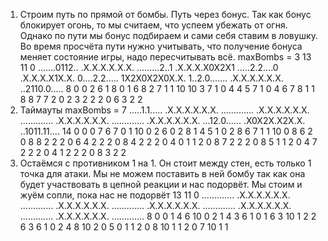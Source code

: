 1. Строим путь по прямой от бомбы. Путь через бонус. Так как бонус блокирует огонь, то мы считаем, что успеем убежать от 
огня. Однако по пути мы бонус подбираем и сами себя ставим в ловушку. Во время просчёта пути нужно учитывать, что
получение бонуса меняет состояние игры, надо пересчитывать всё.
maxBombs = 3
13 11 0
.......0112..
.X.X.X.X.X.X.
.........2..1
.X.X.X.X0X2X1
.....2.2....0
.X.X.X.X1X.X.
0....2.2.....
1X2X0X2X0X.X.
1..2.0.......
.X.X.X.X.X.X.
..2110.0.....
8
0 0 2 6 1 8
0 1 6 8 2 7
1 1 10 10 3 7
1 0 4 4 5 7
1 0 4 6 7 8
1 1 8 8 7 7
2 0 2 3 2 2
2 0 6 3 2 2
2. Таймауты
maxBombs = 7
.....1.1.....
.X.X.X.X.X.X.
.............
.X.X.X.X.X.X.
.............
.X.X.X.X.X.X.
.............
.X.X.X.X.X.X.
...12.0......
.X0X2X.X2X.X.
..1011.11....
14
0 0 0 7 6 7
0 1 10 0 2 6
0 2 8 1 4 5
1 0 2 8 6 7
1 1 10 0 8 6
2 0 8 8 2 2
2 0 6 4 2 2
2 0 8 4 2 2
2 0 4 0 1 1
2 0 8 7 2 2
2 0 8 5 1 1
2 0 4 7 2 2
2 0 4 1 2 2
2 0 8 3 2 2
3. Остаёмся с противником 1 на 1. Он стоит между стен, есть только 1 точка для атаки. Мы не можем поставить в ней бомбу
так как она будет участвовать в цепной реакции и нас подорвёт. Мы стоим и жуём сопли, пока нас не подорвёт
13 11 0
.............
.X.X.X.X.X.X.
.............
.X.X.X.X.X.X.
.............
.X.X.X.X.X.X.
.............
.X.X.X.X.X.X.
.............
.X.X.X.X.X.X.
.............
8
0 0 1 4 6 10
0 2 1 4 3 6
1 0 1 6 3 10
1 2 2 6 3 6
1 0 2 4 8 10
2 0 5 0 1 1
2 0 8 10 1 1
2 0 7 10 1 1